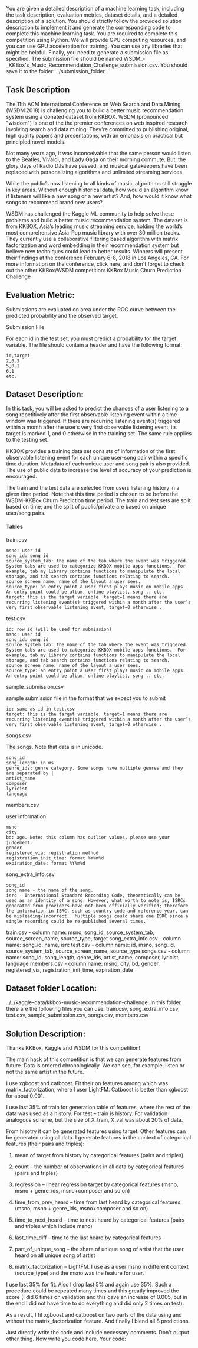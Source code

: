 You are given a detailed description of a machine learning task, including the task description, evaluation metrics, dataset details, and a detailed description of a solution.
You should strictly follow the provided solution description to implement it and generate the corresponding code to complete this machine learning task.
You are required to complete this competition using Python. We will provide GPU computing resources, and you can use GPU acceleration for training.
You can use any libraries that might be helpful.
Finally, you need to generate a submission file as specified. The submission file should be named WSDM_-_KKBox's_Music_Recommendation_Challenge_submission.csv. You should save it to the folder: ../submission_folder.

## Task Description
The 11th ACM International Conference on Web Search and Data Mining (WSDM 2018) is challenging you to build a better music recommendation system using a donated dataset from KKBOX. WSDM (pronounced "wisdom") is one of the the premier conferences on web inspired research involving search and data mining. They're committed to publishing original, high quality papers and presentations, with an emphasis on practical but principled novel models.

Not many years ago, it was inconceivable that the same person would listen to the Beatles, Vivaldi, and Lady Gaga on their morning commute. But, the glory days of Radio DJs have passed, and musical gatekeepers have been replaced with personalizing algorithms and unlimited streaming services.

While the public’s now listening to all kinds of music, algorithms still struggle in key areas. Without enough historical data, how would an algorithm know if listeners will like a new song or a new artist? And, how would it know what songs to recommend brand new users?

WSDM has challenged the Kaggle ML community to help solve these problems and build a better music recommendation system. The dataset is from KKBOX, Asia’s leading music streaming service, holding the world’s most comprehensive Asia-Pop music library with over 30 million tracks. They currently use a collaborative filtering based algorithm with matrix factorization and word embedding in their recommendation system but believe new techniques could lead to better results.
Winners will present their findings at the conference February 6-8, 2018 in Los Angeles, CA.  For more information on the conference, click here, and don't forget to check out the other KKBox/WSDM competition: KKBox Music Churn Prediction Challenge

##  Evaluation Metric:
Submissions are evaluated on area under the ROC curve between the predicted probability and the observed target.

Submission File

For each id in the test set, you must predict a probability for the target variable. The file should contain a header and have the following format:

    id,target
    2,0.3
    5,0.1
    6,1
    etc.

##  Dataset Description:
In this task, you will be asked to predict the chances of a user listening to a song repetitively after the first observable listening event within a time window was triggered. If there are recurring listening event(s) triggered within a month after the user’s very first observable listening event, its target is marked 1, and 0 otherwise in the training set. The same rule applies to the testing set.

KKBOX provides a training data set consists of information of the first observable listening event for each unique user-song pair within a specific time duration. Metadata of each unique user and song pair is also provided. The use of public data to increase the level of accuracy of your prediction is encouraged.

The train and the test data are selected from users listening history in a given time period. Note that this time period is chosen to be before the WSDM-KKBox Churn Prediction time period. The train and test sets are split based on time, and the split of public/private are based on unique user/song pairs. 

#### Tables
train.csv

    msno: user id
    song_id: song id
    source_system_tab: the name of the tab where the event was triggered. System tabs are used to categorize KKBOX mobile apps functions.  For example, tab my library contains functions to manipulate the local storage, and tab search contains functions relating to search.
    source_screen_name: name of the layout a user sees. 
    source_type: an entry point a user first plays music on mobile apps. An entry point could be album, online-playlist, song .. etc. 
    target: this is the target variable. target=1 means there are recurring listening event(s) triggered within a month after the user’s very first observable listening event, target=0 otherwise . 

test.csv

    id: row id (will be used for submission)
    msno: user id
    song_id: song id
    source_system_tab: the name of the tab where the event was triggered. System tabs are used to categorize KKBOX mobile apps functions.  For example, tab my library contains functions to manipulate the local storage, and tab search contains functions relating to search.
    source_screen_name: name of the layout a user sees. 
    source_type: an entry point a user first plays music on mobile apps. An entry point could be album, online-playlist, song .. etc. 

sample_submission.csv

sample submission file in the format that we expect you to submit

    id: same as id in test.csv
    target: this is the target variable. target=1 means there are recurring listening event(s) triggered within a month after the user’s very first observable listening event, target=0 otherwise . 

songs.csv

The songs. Note that data is in unicode. 

    song_id
    song_length: in ms
    genre_ids: genre category. Some songs have multiple genres and they are separated by |
    artist_name
    composer
    lyricist
    language

members.csv

user information. 

    msno
    city    
    bd: age. Note: this column has outlier values, please use your judgement. 
    gender    
    registered_via: registration method
    registration_init_time: format %Y%m%d
    expiration_date: format %Y%m%d

song_extra_info.csv

    song_id
    song name - the name of the song. 
    isrc - International Standard Recording Code, theoretically can be used as an identity of a song. However, what worth to note is, ISRCs generated from providers have not been officially verified; therefore the information in ISRC, such as country code and reference year, can be misleading/incorrect.  Multiple songs could share one ISRC since a single recording could be re-published several times.

train.csv - column name: msno, song_id, source_system_tab, source_screen_name, source_type, target
song_extra_info.csv - column name: song_id, name, isrc
test.csv - column name: id, msno, song_id, source_system_tab, source_screen_name, source_type
songs.csv - column name: song_id, song_length, genre_ids, artist_name, composer, lyricist, language
members.csv - column name: msno, city, bd, gender, registered_via, registration_init_time, expiration_date


## Dataset folder Location: 
../../kaggle-data/kkbox-music-recommendation-challenge. In this folder, there are the following files you can use: train.csv, song_extra_info.csv, test.csv, sample_submission.csv, songs.csv, members.csv

## Solution Description:
Thanks KKBox, Kaggle and WSDM for this competition!

The main hack of this competition is that we can generate features from future. Data is ordered chronologically. We can see, for example, listen or not the same artist in the future.

I use xgboost and catboost. Fit their on features among which was matrix_factorization, where I user LightFM. Catboost is better than xgboost for about 0.001.

I use last 35% of train for generation table of features, where the rest of the data was used as a history. For test – train is history. For validation analogous scheme, but the size of X_train, X_val was about 20% of data.

From hisotry it can be generated features using target. Other features can be generated using all data. I generate features in the context of categorical features (their pairs and triples):

1) mean of target from history by categorical features (pairs and triples)

2) count – the number of observations in all data by categorical features (pairs and triples)

3) regression – linear regression target by categorical features (msno, msno + genre_ids, msno+composer and so on)

4) time_from_prev_heard – time from last heard by categorical features (msno, msno + genre_ids, msno+composer and so on)

5) time_to_next_heard – time to next heard by categorical features (pairs and triples which include msno)

6) last_time_diff – time to the last heard by categorical features

7) part_of_unique_song – the share of unique song of artist that the user heard on all unique song of artist

8) matrix_factorization – LightFM. I use as a user msno in different context (source_type) and the msno was the feature for user.

I use last 35% for fit. Also I drop last 5% and again use 35%. Such a procedure could be repeated many times and this greatly improved the score (I did 6 times on validation and this gave an increase of 0.005, but in the end I did not have time to do everything and did only 2 times on test).

As a result, I fit xgboost and catboost on two parts of the data using and without the matrix_factorization feature. And finally I blend all 8 predictions.


Just directly write the code and include necessary comments. Don't output other thing. Now write you code here. 
Your code: